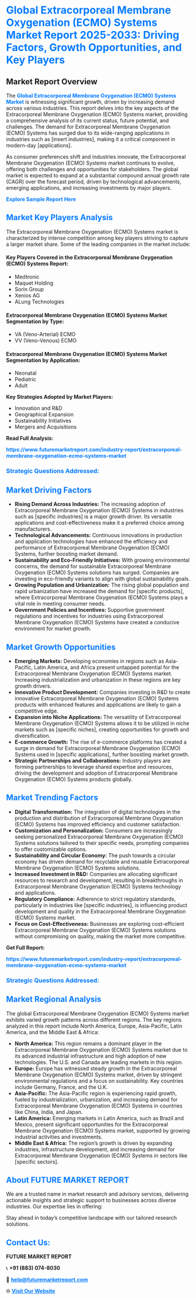 <h1 style="color: #007BFF;">Global Extracorporeal Membrane Oxygenation (ECMO) Systems Market Report 2025-2033: Driving Factors, Growth Opportunities, and Key Players</h1>

<section id="overview">
<h2>Market Report Overview</h2>
<p>The <a href="https://www.futuremarketreport.com/industry-report/extracorporeal-membrane-oxygenation-ecmo-systems-market" style="color: #007BFF; text-decoration: none;"><strong>Global Extracorporeal Membrane Oxygenation (ECMO) Systems Market</strong></a> is witnessing significant growth, driven by increasing demand across various industries. This report delves into the key aspects of the Extracorporeal Membrane Oxygenation (ECMO) Systems market, providing a comprehensive analysis of its current status, future potential, and challenges. The demand for Extracorporeal Membrane Oxygenation (ECMO) Systems has surged due to its wide-ranging applications in industries such as [insert industries], making it a critical component in modern-day [applications].</p>
<p>As consumer preferences shift and industries innovate, the Extracorporeal Membrane Oxygenation (ECMO) Systems market continues to evolve, offering both challenges and opportunities for stakeholders. The global market is expected to expand at a substantial compound annual growth rate (CAGR) over the forecast period, driven by technological advancements, emerging applications, and increasing investments by major players.</p>
</section>

<section id="overview">
<p><a href="https://www.futuremarketreport.com/request-sample/reportId=50414" style="color: #007BFF; text-decoration: none;"><strong>Explore Sample Report Here</strong></a></p>
</section>

<section id="key-players">
<h2 style="color: #007BFF;">Market Key Players Analysis</h2>
<p>The Extracorporeal Membrane Oxygenation (ECMO) Systems market is characterized by intense competition among key players striving to capture a larger market share. Some of the leading companies in the market include:</p>
<h4>Key Players Covered in the Extracorporeal Membrane Oxygenation (ECMO) Systems Report:</h4>
<ul><li>Medtronic</li><li>Maquet Holding</li><li>Sorin Group</li><li>Xenios AG</li><li>ALung Technologies</li></ul>
<h4>Extracorporeal Membrane Oxygenation (ECMO) Systems Market Segmentation by Type:</h4>
<ul><li>VA (Veno-Arterial) ECMO</li><li>VV (Veno-Venous) ECMO</li></ul>

<h4>Extracorporeal Membrane Oxygenation (ECMO) Systems Market Segmentation by Application:</h4>
<ul><li>Neonatal</li><li>Pediatric</li><li>Adult</li></ul>
<p><strong>Key Strategies Adopted by Market Players:</strong></p>
<ul>
<li>Innovation and R&D</li>
<li>Geographical Expansion</li>
<li>Sustainability Initiatives</li>
<li>Mergers and Acquisitions</li>
</ul>
</section>

<section>
<p><strong>Read Full Analysis: </strong></p><a href="https://www.futuremarketreport.com/industry-report/extracorporeal-membrane-oxygenation-ecmo-systems-market" style="color: #007BFF; text-decoration: none;"><strong>https://www.futuremarketreport.com/industry-report/extracorporeal-membrane-oxygenation-ecmo-systems-market</strong></a>
<h3 style="color: #007BFF;">Strategic Questions Addressed:</h3>
</section>

<section id="driving-factors">
<h2 style="color: #007BFF;">Market Driving Factors</h2>
<ul>
<li><strong>Rising Demand Across Industries:</strong> The increasing adoption of Extracorporeal Membrane Oxygenation (ECMO) Systems in industries such as [specific industries] is a major growth driver. Its versatile applications and cost-effectiveness make it a preferred choice among manufacturers.</li>
<li><strong>Technological Advancements:</strong> Continuous innovations in production and application technologies have enhanced the efficiency and performance of Extracorporeal Membrane Oxygenation (ECMO) Systems, further boosting market demand.</li>
<li><strong>Sustainability and Eco-Friendly Initiatives:</strong> With growing environmental concerns, the demand for sustainable Extracorporeal Membrane Oxygenation (ECMO) Systems solutions has surged. Companies are investing in eco-friendly variants to align with global sustainability goals.</li>
<li><strong>Growing Population and Urbanization:</strong> The rising global population and rapid urbanization have increased the demand for [specific products], where Extracorporeal Membrane Oxygenation (ECMO) Systems plays a vital role in meeting consumer needs.</li>
<li><strong>Government Policies and Incentives:</strong> Supportive government regulations and incentives for industries using Extracorporeal Membrane Oxygenation (ECMO) Systems have created a conducive environment for market growth.</li>
</ul>
</section>

<section id="growth-opportunities">
<h2 style="color: #007BFF;">Market Growth Opportunities</h2>
<ul>
<li><strong>Emerging Markets:</strong> Developing economies in regions such as Asia-Pacific, Latin America, and Africa present untapped potential for the Extracorporeal Membrane Oxygenation (ECMO) Systems market. Increasing industrialization and urbanization in these regions are key growth drivers.</li>
<li><strong>Innovative Product Development:</strong> Companies investing in R&D to create innovative Extracorporeal Membrane Oxygenation (ECMO) Systems products with enhanced features and applications are likely to gain a competitive edge.</li>
<li><strong>Expansion into Niche Applications:</strong> The versatility of Extracorporeal Membrane Oxygenation (ECMO) Systems allows it to be utilized in niche markets such as [specific niches], creating opportunities for growth and diversification.</li>
<li><strong>E-commerce Growth:</strong> The rise of e-commerce platforms has created a surge in demand for Extracorporeal Membrane Oxygenation (ECMO) Systems used in [specific applications], further boosting market growth.</li>
<li><strong>Strategic Partnerships and Collaborations:</strong> Industry players are forming partnerships to leverage shared expertise and resources, driving the development and adoption of Extracorporeal Membrane Oxygenation (ECMO) Systems products globally.</li>
</ul>
</section>

<section id="trending-factors">
<h2 style="color: #007BFF;">Market Trending Factors</h2>
<ul>
<li><strong>Digital Transformation:</strong> The integration of digital technologies in the production and distribution of Extracorporeal Membrane Oxygenation (ECMO) Systems has improved efficiency and customer satisfaction.</li>
<li><strong>Customization and Personalization:</strong> Consumers are increasingly seeking personalized Extracorporeal Membrane Oxygenation (ECMO) Systems solutions tailored to their specific needs, prompting companies to offer customizable options.</li>
<li><strong>Sustainability and Circular Economy:</strong> The push towards a circular economy has driven demand for recyclable and reusable Extracorporeal Membrane Oxygenation (ECMO) Systems solutions.</li>
<li><strong>Increased Investment in R&D:</strong> Companies are allocating significant resources to research and development, resulting in breakthroughs in Extracorporeal Membrane Oxygenation (ECMO) Systems technology and applications.</li>
<li><strong>Regulatory Compliance:</strong> Adherence to strict regulatory standards, particularly in industries like [specific industries], is influencing product development and quality in the Extracorporeal Membrane Oxygenation (ECMO) Systems market.</li>
<li><strong>Focus on Cost-Effectiveness:</strong> Businesses are exploring cost-efficient Extracorporeal Membrane Oxygenation (ECMO) Systems solutions without compromising on quality, making the market more competitive.</li>
</ul>
</section>

<section>
<p><strong>Get Full Report: </strong></p><a href="https://www.futuremarketreport.com/industry-report/extracorporeal-membrane-oxygenation-ecmo-systems-market" style="color: #007BFF; text-decoration: none;"><strong>https://www.futuremarketreport.com/industry-report/extracorporeal-membrane-oxygenation-ecmo-systems-market</strong></a>
<h3 style="color: #007BFF;">Strategic Questions Addressed:</h3>
</section>


<section id="regional-analysis">
<h2 style="color: #007BFF;">Market Regional Analysis</h2>
<p>The global Extracorporeal Membrane Oxygenation (ECMO) Systems market exhibits varied growth patterns across different regions. The key regions analyzed in this report include North America, Europe, Asia-Pacific, Latin America, and the Middle East & Africa:</p>
<ul>
<li><strong>North America:</strong> This region remains a dominant player in the Extracorporeal Membrane Oxygenation (ECMO) Systems market due to its advanced industrial infrastructure and high adoption of new technologies. The U.S. and Canada are leading markets in this region.</li>
<li><strong>Europe:</strong> Europe has witnessed steady growth in the Extracorporeal Membrane Oxygenation (ECMO) Systems market, driven by stringent environmental regulations and a focus on sustainability. Key countries include Germany, France, and the U.K.</li>
<li><strong>Asia-Pacific:</strong> The Asia-Pacific region is experiencing rapid growth, fueled by industrialization, urbanization, and increasing demand for Extracorporeal Membrane Oxygenation (ECMO) Systems in countries like China, India, and Japan.</li>
<li><strong>Latin America:</strong> Emerging markets in Latin America, such as Brazil and Mexico, present significant opportunities for the Extracorporeal Membrane Oxygenation (ECMO) Systems market, supported by growing industrial activities and investments.</li>
<li><strong>Middle East & Africa:</strong> The region’s growth is driven by expanding industries, infrastructure development, and increasing demand for Extracorporeal Membrane Oxygenation (ECMO) Systems in sectors like [specific sectors].</li>
</ul>
</section>

<footer>
<h2 style="color: #007BFF;">About FUTURE MARKET REPORT</h2>
<p>We are a trusted name in market research and advisory services, delivering actionable insights and strategic support to businesses across diverse industries. Our expertise lies in offering:</p>

<p>Stay ahead in today’s competitive landscape with our tailored research solutions.</p>

<h2 style="color: #007BFF;">Contact Us:</h2>
<p><strong>FUTURE MARKET REPORT</strong></p>
<p>📞 <strong>+91 (883) 074-8030</strong></p>
<p>📧 <strong><a href="mailto:help@futuremarketreport.com" style="color: #007BFF;">help@futuremarketreport.com</a></strong></p>
<p>🌐 <strong><a href="https://www.futuremarketreport.com/" style="color: #007BFF;">Visit Our Website</a></strong></p>
</footer>
